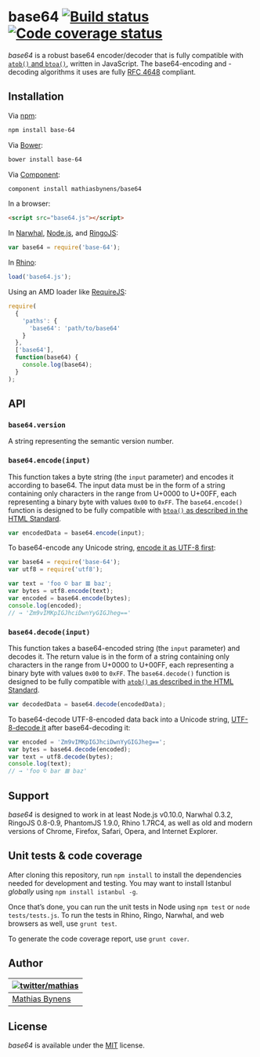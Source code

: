 # base64 [![Build status](https://travis-ci.org/mathiasbynens/base64.svg?branch=master)](https://travis-ci.org/mathiasbynens/base64) [![Code coverage status](http://img.shields.io/coveralls/mathiasbynens/base64/master.svg)](https://coveralls.io/r/mathiasbynens/base64)

_base64_ is a robust base64 encoder/decoder that is fully compatible with [`atob()` and `btoa()`](https://html.spec.whatwg.org/multipage/webappapis.html#atob), written in JavaScript. The base64-encoding and -decoding algorithms it uses are fully [RFC 4648](https://tools.ietf.org/html/rfc4648#section-4) compliant.

## Installation

Via [npm](https://www.npmjs.com/):

```bash
npm install base-64
```

Via [Bower](http://bower.io/):

```bash
bower install base-64
```

Via [Component](https://github.com/component/component):

```bash
component install mathiasbynens/base64
```

In a browser:

```html
<script src="base64.js"></script>
```

In [Narwhal](http://narwhaljs.org/), [Node.js](https://nodejs.org/), and [RingoJS](http://ringojs.org/):

```js
var base64 = require('base-64');
```

In [Rhino](http://www.mozilla.org/rhino/):

```js
load('base64.js');
```

Using an AMD loader like [RequireJS](http://requirejs.org/):

```js
require(
  {
    'paths': {
      'base64': 'path/to/base64'
    }
  },
  ['base64'],
  function(base64) {
    console.log(base64);
  }
);
```

## API

### `base64.version`

A string representing the semantic version number.

### `base64.encode(input)`

This function takes a byte string (the `input` parameter) and encodes it according to base64. The input data must be in the form of a string containing only characters in the range from U+0000 to U+00FF, each representing a binary byte with values `0x00` to `0xFF`. The `base64.encode()` function is designed to be fully compatible with [`btoa()` as described in the HTML Standard](https://html.spec.whatwg.org/multipage/webappapis.html#dom-windowbase64-btoa).

```js
var encodedData = base64.encode(input);
```

To base64-encode any Unicode string, [encode it as UTF-8 first](https://github.com/mathiasbynens/utf8.js#utf8encodestring):

```js
var base64 = require('base-64');
var utf8 = require('utf8');

var text = 'foo © bar 𝌆 baz';
var bytes = utf8.encode(text);
var encoded = base64.encode(bytes);
console.log(encoded);
// → 'Zm9vIMKpIGJhciDwnYyGIGJheg=='
```

### `base64.decode(input)`

This function takes a base64-encoded string (the `input` parameter) and decodes it. The return value is in the form of a string containing only characters in the range from U+0000 to U+00FF, each representing a binary byte with values `0x00` to `0xFF`. The `base64.decode()` function is designed to be fully compatible with [`atob()` as described in the HTML Standard](https://html.spec.whatwg.org/multipage/webappapis.html#dom-windowbase64-atob).

```js
var decodedData = base64.decode(encodedData);
```

To base64-decode UTF-8-encoded data back into a Unicode string, [UTF-8-decode it](https://github.com/mathiasbynens/utf8.js#utf8decodebytestring) after base64-decoding it:

```js
var encoded = 'Zm9vIMKpIGJhciDwnYyGIGJheg==';
var bytes = base64.decode(encoded);
var text = utf8.decode(bytes);
console.log(text);
// → 'foo © bar 𝌆 baz'
```

## Support

_base64_ is designed to work in at least Node.js v0.10.0, Narwhal 0.3.2, RingoJS 0.8-0.9, PhantomJS 1.9.0, Rhino 1.7RC4, as well as old and modern versions of Chrome, Firefox, Safari, Opera, and Internet Explorer.

## Unit tests & code coverage

After cloning this repository, run `npm install` to install the dependencies needed for development and testing. You may want to install Istanbul _globally_ using `npm install istanbul -g`.

Once that’s done, you can run the unit tests in Node using `npm test` or `node tests/tests.js`. To run the tests in Rhino, Ringo, Narwhal, and web browsers as well, use `grunt test`.

To generate the code coverage report, use `grunt cover`.

## Author

| [![twitter/mathias](https://gravatar.com/avatar/24e08a9ea84deb17ae121074d0f17125?s=70)](https://twitter.com/mathias "Follow @mathias on Twitter") |
|---|
| [Mathias Bynens](https://mathiasbynens.be/) |

## License

_base64_ is available under the [MIT](https://mths.be/mit) license.
